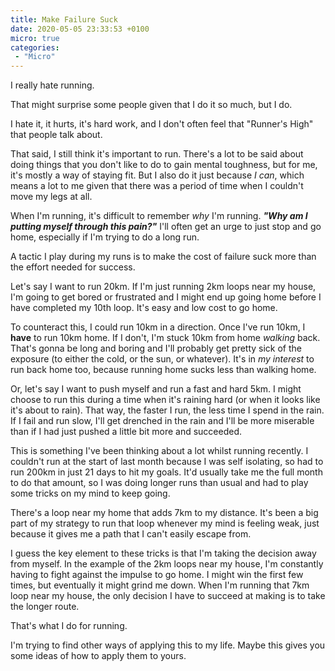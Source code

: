 ```yaml
---
title: Make Failure Suck
date: 2020-05-05 23:33:53 +0100
micro: true
categories:
 - "Micro"
---
```

I really hate running.

That might surprise some people given that I do it so much, but I do.

I hate it, it hurts, it's hard work, and I don't often feel that "Runner's High" that people talk about.

That said, I still think it's important to run. There's a lot to be said about doing things that you don't like to do to gain mental toughness, but for me, it's mostly a way of staying fit. But I also do it just because *I can*, which means a lot to me given that there was a period of time when I couldn't move my legs at all.

When I'm running, it's difficult to remember *why* I'm running. __*"Why am I putting myself through this pain?"*__ I'll often get an urge to just stop and go home, especially if I'm trying to do a long run.

A tactic I play during my runs is to make the cost of failure suck more than the effort needed for success.

Let's say I want to run 20km. If I'm just running 2km loops near my house, I'm going to get bored or frustrated and I might end up going home before I have completed my 10th loop. It's easy and low cost to go home.

To counteract this, I could run 10km in a direction. Once I've run 10km, I **have** to run 10km home. If I don't, I'm stuck 10km from home *walking* back. That's gonna be long and boring and I'll probably get pretty sick of the exposure (to either the cold, or the sun, or whatever). It's in *my interest* to run back home too, because running home sucks less than walking home.

Or, let's say I want to push myself and run a fast and hard 5km. I might choose to run this during a time when it's raining hard (or when it looks like it's about to rain). That way, the faster I run, the less time I spend in the rain. If I fail and run slow, I'll get drenched in the rain and I'll be more miserable than if I had just pushed a little bit more and succeeded.

This is something I've been thinking about a lot whilst running recently. I couldn't run at the start of last month because I was self isolating, so had to run 200km in just 21 days to hit my goals. It'd usually take me the full month to do that amount, so I was doing longer runs than usual and had to play some tricks on my mind to keep going.

There's a loop near my home that adds 7km to my distance. It's been a big part of my strategy to run that loop whenever my mind is feeling weak, just because it gives me a path that I can't easily escape from.

I guess the key element to these tricks is that I'm taking the decision away from myself. In the example of the 2km loops near my house, I'm constantly having to fight against the impulse to go home. I might win the first few times, but eventually it might grind me down. When I'm running that 7km loop near my house, the only decision I have to succeed at making is to take the longer route.


That's what I do for running.

I'm trying to find other ways of applying this to my life. Maybe this gives you some ideas of how to apply them to yours.